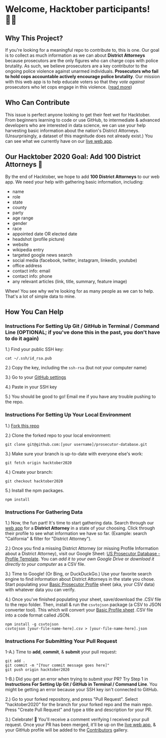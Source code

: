 # Welcome, Hacktober participants! 👋🏽 

## Why This Project?
If you're looking for a meaningful repo to contribute to, this is one. Our goal is to collect as much information as we can about **District Attorneys** because prosecutors are the only figures who can charge cops with police brutality. As such, we believe prosecutors are a key contributor to the ongoing police violence against unarmed individuals. **Prosecutors who fail to hold cops accountable actively encourage police brutality**. Our mission with this web app is to help educate voters so that they *vote against* prosecutors who let cops engage in this violence. ([read more](https://github.com/billimarie/prosecutor-database/blob/master/DOCS.md#1-history-why-prosecutors))

## Who Can Contribute
This issue is perfect anyone looking to get their feet wet for Hacktober. From beginners learning to code or use GitHub, to intermediate & advanced developers who are interested in data science, we can use your help harvesting basic information about the nation's District Attorneys. (Unsurprisingly, a dataset of this magnitude does not already exist.) You can see what we currently have on our [live web app](https://us-prosecutor-database.herokuapp.com/). 

## Our Hacktober 2020 Goal: Add 100 District Attorneys 🎉
By the end of Hacktober, we hope to add **100 District Attorneys** to our web app. We need your help with gathering basic information, including:
- name
- role
- state
- county
- party
- age range
- gender
- race
- appointed date OR elected date
- headshot (profile picture)
- website
- wikipedia entry
- targeted google news search
- social media (facebook, twitter, instagram, linkedin, youtube)
- office address
- contact info: email
- contact info: phone
- any relevant articles (link, title, summary, feature image)

Whew! You see why we're looking for as many people as we can to help. That's a lot of simple data to mine.

## How You Can Help

### Instructions For Setting Up Git / GitHub in Terminal / Command Line (OPTIONAL; if you've done this in the past, you don't have to do it again)

1.) Find your public SSH key:
```
cat ~/.ssh/id_rsa.pub
```

2.) Copy the key, including the `ssh-rsa` (but not your computer name)

3.) Go to your [GitHub settings](https://github.com/settings/ssh)

4.) Paste in your SSH key

5.) You should be good to go! Email me if you have any trouble pushing to the repo.

### Instructions For Setting Up Your Local Environment

1.) [Fork this repo](https://github.com/billimarie/prosecutor-database/fork)


2.) Clone the forked repo to your local environment:
```
git clone git@github.com:[your username]/prosecutor-database.git
```

3.) Make sure your branch is up-to-date with everyone else's work:
```
git fetch origin hacktober2020
```

4.) Create your branch:
```
git checkout hacktober2020
```

5.) Install the npm packages. 
```
npm install
```

### Instructions For Gathering Data

1.) Now, the fun part! It's time to start gathering data. Search through our [web app](https://us-prosecutor-database.herokuapp.com/) for a **District Attorney** in a state of your choosing. Click through their profile to see what information we have so far. (Example: search "California" & filter for "District Attorney").

2.) Once you find a missing District Attorney (or missing Profile Information about a District Attorney), visit our Google Sheet: [US Prosecutor Database - Profile Template](https://docs.google.com/spreadsheets/d/1Itwl8_jQpuXPjRH70fffEUSHvInfqbRKXg0iPEx8iCE/edit?usp=sharing). You can *add it to your own Google Drive* or *download it directly to your computer* as a CSV file.

3.) Time to Google! (Or Bing, or DuckDuckGo.) Use your favorite search engine to find information about District Attorneys in the state you chose. Start populating your [Basic Prosecutor Profile](https://docs.google.com/spreadsheets/d/1Itwl8_jQpuXPjRH70fffEUSHvInfqbRKXg0iPEx8iCE/edit?usp=sharing) sheet (aka, your CSV data) with whatever data you can verify.

4.) Once you've finished populating your sheet, save/download the .CSV file to the repo folder. Then, install & run the `csvtojson` package (a CSV to JSON converter tool). This which will convert your [Basic Profile sheet](https://docs.google.com/spreadsheets/d/1Itwl8_jQpuXPjRH70fffEUSHvInfqbRKXg0iPEx8iCE/edit?usp=sharing) .CSV file into a code format called JSON.
```
npm install -g csvtojson
csvtojson [your-file-name-here].csv > [your-file-name-here].json
```

### Instructions For Submitting Your Pull Request

1-A.) Time to **add**, **commit**, & **submit** your pull request:
```
git add .
git commit -m "[Your commit message goes here]"
git push origin hacktober2020
```
1-B.) Did you get an error when trying to submit your PR? Try Step 1 in **Instructions For Setting Up Git / GitHub in Terminal / Command Line**. You might be getting an error because your SSH key isn't connected to GitHub.

2.) Go to your forked repository, and press "Pull Request". Select "hacktober2020" for the branch for your forked repo and the main repo. Press "Create Pull Request" and type a title and description for your PR.

3.) Celebrate! 🎉 You'll receive a comment verifying I received your pull request. Once your PR has been merged, it'll be up on the [live web app](https://us-prosecutor-database.herokuapp.com/), & your GitHub profile will be added to the [Contributors](https://github.com/billimarie/prosecutor-database/blob/master/README.md#contributors) gallery.
